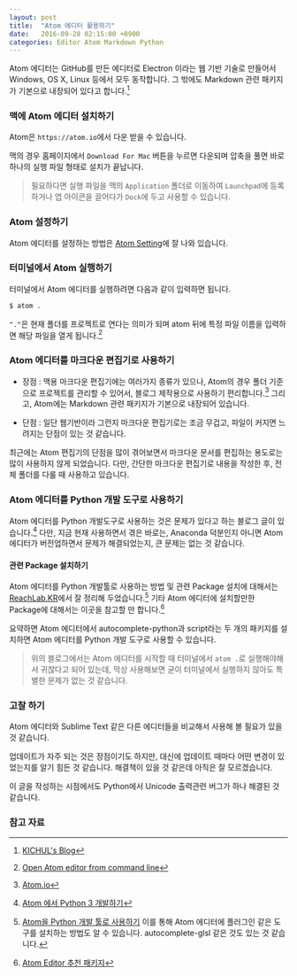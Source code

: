 ```yaml
---
layout: post
title:  "Atom 에디터 활용하기"
date:   2016-09-28 02:15:00 +0900
categories: Editor Atom Markdown Python
---
```


Atom 에디터는 GitHub를 만든 에디터로 Electron 이라는 웹 기반 기술로 만들어서 Windows, OS X, Linux 등에서 모두 동작합니다. 그 밖에도 Markdown 관련 패키지가 기본으로 내장되어 있다고 합니다.[^kichul]

### 맥에 Atom 에디터 설치하기

Atom은 `https://atom.io`에서 다운 받을 수 있습니다.

맥의 경우 홈페이지에서 `Download For Mac` 버튼을 누르면 다운되며 압축을 풀면 바로 하나의 실행 파일 형태로 설치가 끝납니다.

> 필요하다면 실행 파일을 맥의 `Application` 폴더로 이동하여 `Launchpad`에 등록하거나 앱 아이콘을 끌어다가 `Dock`에 두고 사용할 수 있습니다.

### Atom 설정하기

Atom 에디터를 설정하는 방법은 [Atom Setting](http://lks21c.blogspot.kr/2015/06/atom-shortcut.html)에 잘 나와 있습니다.

### 터미널에서 Atom 실행하기

터미널에서 Atom 에디터를 실행하려면 다음과 같이 입력하면 됩니다.

```bash
$ atom .
```

`"."`은 현재 폴더를 프로젝트로 연다는 의미가 되며 atom 뒤에 특정 파일 이름을 입력하면 해당 파일을 열게 됩니다.[^stackoverflow]

### Atom 에디터를 마크다운 편집기로 사용하기

* 장점 : 맥용 마크다운 편집기에는 여러가지 종류가 있으나, Atom의 경우 폴더 기준으로 프로젝트를 관리할 수 있어서, 블로그 제작용으로 사용하기 편리합니다.[^Atom] 그리고, Atom에는 Markdown 관련 패키지가 기본으로 내장되어 있습니다.

* 단점 : 일단 웹기반이라 그런지 마크다운 편집기로는 조금 무겁고, 파일이 커지면 느려지는 단점이 있는 것 같습니다.

최근에는 Atom 편집기의 단점을 많이 겪어보면서 마크다운 문서를 편집하는 용도로는 많이 사용하지 않게 되었습니다. 다만, 간단한 마크다운 편집기로 내용을 작성한 후, 전체 폴더를 다룰 때 사용하고 있습니다.

### Atom 에디터를 Python 개발 도구로 사용하기

Atom 에디터를 Python 개발도구로 사용하는 것은 문제가 있다고 하는 블로그 글이 있습니다.[^chann] 다만, 지금 현재 사용하면서 겪은 바로는, Anaconda 덕분인지 아니면 Atom 에디터가 버전업하면서 문제가 해결되었는지, 큰 문제는 없는 것 같습니다.

#### 관련 Package 설치하기

Atom 에디터를 Python 개발툴로 사용하는 방법 및 관련 Package 설치에 대해서는 [ReachLab.KR](http://reachlab-kr.github.io/python/2016/01/10/Python-Atom-Packages.html)에서 잘 정리해 두었습니다.[^reachlab-kr] 기타 Atom 에디터에 설치할만한 Package에 대해서는 이곳을 참고할 만 합니다.[^naver]

요약하면 Atom 에디터에서 autocomplete-python과 script라는 두 개의 패키지를 설치하면 Atom 에디터를 Python 개발 도구로 사용할 수 있습니다.

> 위의 블로그에서는 Atom 에디터를 시작할 때 터미널에서 `atom .`로 실행해야해서 귀찮다고 되어 있는데, 막상 사용해보면 굳이 터미널에서 실행하지 않아도 특별한 문제가 없는 것 같습니다.

### 고찰 하기

Atom 에디터와 Sublime Text 같은 다른 에디터들을 비교해서 사용해 볼 필요가 있을 것 같습니다.

업데이트가 자주 되는 것은 장점이기도 하지만, 대신에 업데이트 때마다 어떤 변경이 있었는지를 알기 힘든 것 같습니다. 해결책이 있을 것 같은데 아직은 잘 모르겠습니다. 

이 글을 작성하는 시점에서도 Python에서 Unicode 출력관련 버그가 하나 해결된 것 같습니다.

### 참고 자료

[^Atom]: [Atom.io](https://atom.io)

[^kichul]: [KICHUL's Blog](http://blog.kichul.co.kr/2015-08-25-Atom%20Editor/)

[^stackoverflow]: [Open Atom editor from command line](http://stackoverflow.com/questions/22390709/open-atom-editor-from-command-line)

[^chann]: [Atom 에서 Python 3 개발하기](https://blog.chann.kr/how-to-use-python3-in-atom/)

[^naver]: [Atom Editor 추천 패키지](http://blog.naver.com/PostView.nhn?blogId=jkikss&logNo=220590070604&categoryNo=44&parentCategoryNo=0&viewDate=&currentPage=1&postListTopCurrentPage=1&from=postView)

[^reachlab-kr]: [Atom을 Python 개발 툴로 사용하기](http://reachlab-kr.github.io/python/2016/01/10/Python-Atom-Packages.html) 이를 통해 Atom 에디터에 플러그인 같은 도구를 설치하는 방법도 알 수 있습니다. autocomplete-glsl 같은 것도 있는 것 같습니다.
